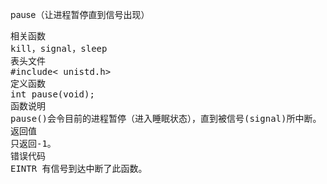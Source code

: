 pause（让进程暂停直到信号出现）
<pre>相关函数
kill，signal，sleep
表头文件
#include< unistd.h>
定义函数
int pause(void);
函数说明
pause()会令目前的进程暂停（进入睡眠状态），直到被信号(signal)所中断。
返回值
只返回-1。
错误代码
EINTR 有信号到达中断了此函数。</pre>